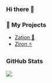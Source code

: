 ### Hi there 👋

### 🔭 My Projects

- [Zation 🚀](https://github.com/ZationServer)
- [Ziron ⚡](https://github.com/ZironServer)

### GitHub Stats
<a href="https://github.com/LucaCode">
  <img align="center" src="https://github-readme-stats.vercel.app/api/?username=LucaCode&show_icons=true&title_color=fff&icon_color=79ff97&text_color=9f9f9f&bg_color=151515"/>
</a>

<!--
**LucaCode/LucaCode** is a ✨ _special_ ✨ repository because its `README.md` (this file) appears on your GitHub profile.

Here are some ideas to get you started:

- 🔭 I’m currently working on ...
- 🌱 I’m currently learning ...
- 👯 I’m looking to collaborate on ...
- 🤔 I’m looking for help with ...
- 💬 Ask me about ...
- 📫 How to reach me: ...
- 😄 Pronouns: ...
- ⚡ Fun fact: ...
-->
